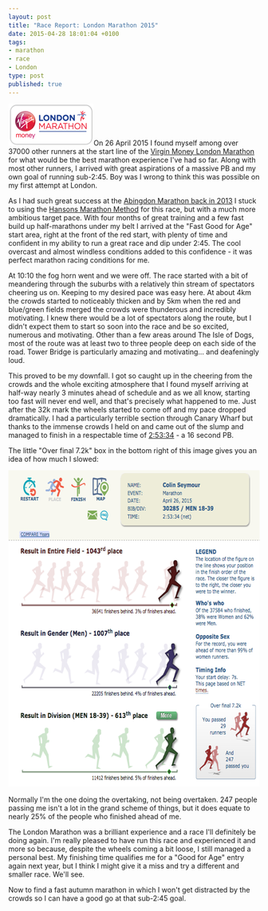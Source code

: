 ```yaml
---
layout: post
title: "Race Report: London Marathon 2015"
date: 2015-04-28 18:01:04 +0100
tags:
- marathon
- race
- London
type: post
published: true
---
```


<img src="/assets/vlm-logo.png" class="alignleft" width="171" height="84" />On 26 April 2015 I found myself among over 37000 other runners at the start line of the [Virgin Money London Marathon](https://www.virginmoneylondonmarathon.com/) for what would be the best marathon experience I've had so far.  Along with most other runners, I arrived with great aspirations of a massive PB and my own goal of running sub-2:45. Boy was I wrong to think this was possible on my first attempt at London.

<!-- more -->
As I had such great success at the [Abingdon Marathon back in 2013](/race-report-abingdon-marathon-2013/) I stuck to using the [Hansons Marathon Method](http://www.amazon.co.uk/Hansons-Marathon-Method-Renegade-ebook/dp/B00AWE9686/) for this race, but with a much more ambitious target pace.  With four months of great training and a few fast build up half-marathons under my belt I arrived at the "Fast Good for Age" start area, right at the front of the red start, with plenty of time and confident in my ability to run a great race and dip under 2:45.  The cool overcast and almost windless conditions added to this confidence - it was perfect marathon racing conditions for me.

At 10:10 the fog horn went and we were off.  The race started with a bit of meandering through the suburbs with a relatively thin stream of spectators cheering us on. Keeping to my desired pace was easy here.  At about 4km the crowds started to noticeably thicken and by 5km when the red and blue/green fields merged the crowds were thunderous and incredibly motivating.  I knew there would be a lot of spectators along the route, but I didn't expect them to start so soon into the race and be so excited, numerous and motivating. Other than a few areas around The Isle of Dogs, most of the route was at least two to three people deep on each side of the road.  Tower Bridge is particularly amazing and motivating... and deafeningly loud.

This proved to be my downfall.  I got so caught up in the cheering from the crowds and the whole exciting atmosphere that I found myself arriving at half-way nearly 3 minutes ahead of schedule and as we all know, starting too fast will never end well, and that's precisely what happened to me.  Just after the 32k mark the wheels started to come off and my pace dropped dramatically. I had a particularly terrible section through Canary Wharf but thanks to the immense crowds I held on and came out of the slump and managed to finish in a respectable time of [2:53:34](http://results-2015.virginmoneylondonmarathon.com/2015/?content=detail&fpid=search&pid=search&idp=9999990F5ECC830000171419&lang=EN_CAP&event=MAS&search%5Bname%5D=Seymour&search%5Bfirstname%5D=Colin&search%5Bsex%5D=%25&search%5Bnation%5D=%25&search_sort=name&search_event=MAS) - a 16 second PB.

The little "Over final 7.2k" box in the bottom right of this image gives you an idea of how much I slowed:

<img src="/assets/vlm-runpix.png" class="center" width="656" height="635" />

Normally I'm the one doing the overtaking, not being overtaken. 247 people passing me isn't a lot in the grand scheme of things, but it does equate to nearly 25% of the people who finished ahead of me.

The London Marathon was a brilliant experience and a race I'll definitely be doing again. I'm really pleased to have run this race and experienced it and more so because, despite the wheels coming a bit loose, I still managed a personal best.  My finishing time qualifies me for a "Good for Age" entry again next year, but I think I might give it a miss and try a different and smaller race.  We'll see.

Now to find a fast autumn marathon in which I won't get distracted by the crowds so I can have a good go at that sub-2:45 goal.
